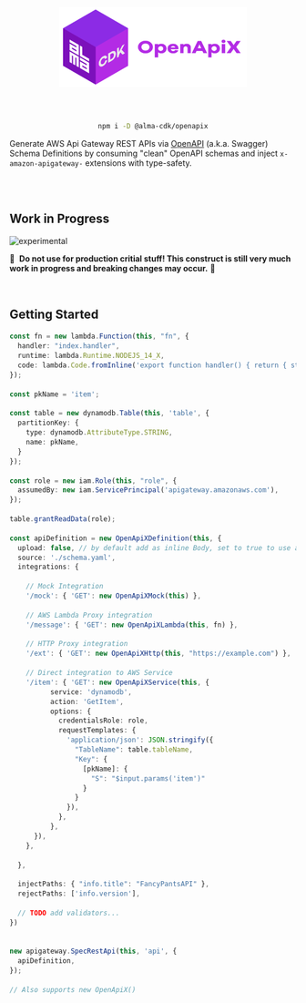 <div align="center">
	<br/>
	<br/>
  <h1>
	<img height="140" src="assets/alma-cdk-openapix.svg" alt="Alma CDK OpenApiX" />
  <br/>
  <br/>
  </h1>

  ```sh
  npm i -D @alma-cdk/openapix
  ```

  <div align="left">

  Generate AWS Api Gateway REST APIs via [OpenAPI](https://www.openapis.org/) (a.k.a. Swagger) Schema Definitions by consuming "clean" OpenAPI schemas and inject `x-amazon-apigateway-` extensions with type-safety.

  </div>
  <br/>
</div>


<br/>

## Work in Progress

![experimental](https://img.shields.io/badge/stability-experimental-yellow "Stability: Experimental")

🚧 &nbsp;**Do not use for production critial stuff! This construct is still very much work in progress and breaking changes may occur.** 🚧


<br/>

## Getting Started

```ts
const fn = new lambda.Function(this, "fn", {
  handler: "index.handler",
  runtime: lambda.Runtime.NODEJS_14_X,
  code: lambda.Code.fromInline('export function handler() { return { statusCode: 200, body: JSON.stringify("hello")} }'),
});

const pkName = 'item';

const table = new dynamodb.Table(this, 'table', {
  partitionKey: {
    type: dynamodb.AttributeType.STRING,
    name: pkName,
  }
});

const role = new iam.Role(this, "role", {
  assumedBy: new iam.ServicePrincipal('apigateway.amazonaws.com'),
});

table.grantReadData(role);

const apiDefinition = new OpenApiXDefinition(this, {
  upload: false, // by default add as inline Body, set to true to use as BodyS3Location
  source: './schema.yaml',
  integrations: {

    // Mock Integration
    '/mock': { 'GET': new OpenApiXMock(this) },

    // AWS Lambda Proxy integration
    '/message': { 'GET': new OpenApiXLambda(this, fn) },

    // HTTP Proxy integration
    '/ext': { 'GET': new OpenApiXHttp(this, "https://example.com") },

    // Direct integration to AWS Service
    '/item': { 'GET': new OpenApiXService(this, {
          service: 'dynamodb',
          action: 'GetItem',
          options: {
            credentialsRole: role,
            requestTemplates: {
              'application/json': JSON.stringify({
                "TableName": table.tableName,
                "Key": {
                  [pkName]: {
                    "S": "$input.params('item')"
                  }
                }
              }),
            },
          },
      }),
    },

  },

  injectPaths: { "info.title": "FancyPantsAPI" },
  rejectPaths: ['info.version'],

  // TODO add validators...
})


new apigateway.SpecRestApi(this, 'api', {
  apiDefinition,
});

// Also supports new OpenApiX()
```

